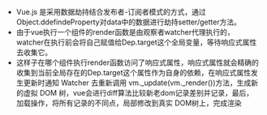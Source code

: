 - Vue.js 是采用数据劫持结合发布者-订阅者模式的方式，通过Object.ddefindeProperty对data中的数据进行劫持setter/getter方法。
- 由于vue执行一个组件的render函数是由观察者watcher代理执行的，watcher在执行前会将自己赋值给Dep.target这个全局变量，等待响应式属性去收集它。
- 这样子在哪个组件执行render函数访问了响应式属性，响应式属性就会精确的收集到当前全局存在的Dep.target这个属性作为自身的依赖，在响应式属性发生更新时通知 Watcher 去重新调用 vm._update(vm._render())方法，生成新的虚拟 DOM 树，vue会进行diff算法比较新老dom记录差别并记录，最后，加载操作，将所有记录的不同点，局部修改到真实 DOM树上，完成渲染